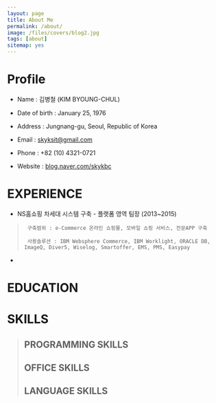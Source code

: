 ```yaml
---
layout: page
title: About Me
permalink: /about/
image: /files/covers/blog2.jpg
tags: [about]
sitemap: yes
---
```


# Profile

* Name : 김병철 (KIM BYOUNG-CHUL)

* Date of birth : January 25, 1976

* Address : Jungnang-gu, Seoul, Republic of Korea

* Email : skyksit@gmail.com

* Phone : +82 (10) 4321-0721

* Website : [blog.naver.com/skykbc](http://blog.naver.com/skykbc)


# EXPERIENCE

* NS홈쇼핑 차세대 시스템 구축 - 플랫폼 영역 팀장 (2013~2015)
>
>      구축범위 : e-Commerce 온라인 쇼핑몰, 모바일 쇼핑 서비스, 전문APP 구축
>
>      사용솔루션 : IBM Websphere Commerce, IBM Worklight, ORACLE DB, ImageQ, Diver5, Wiselog, Smartoffer, EMS, PMS, Easypay

*


# EDUCATION

# SKILLS

>## PROGRAMMING SKILLS
>
>## OFFICE SKILLS
>
>## LANGUAGE SKILLS

